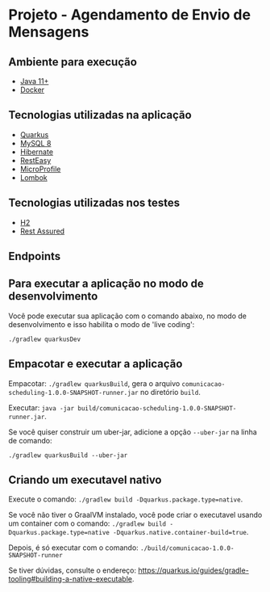 # Projeto - Agendamento de Envio de Mensagens

## Ambiente para execução 
* [Java 11+](http://openjdk.java.net/projects/jdk/11/)
* [Docker](https://www.docker.com/)

## Tecnologias utilizadas na aplicação
* [Quarkus](https://quarkus.io/)
* [MySQL 8](https://www.mysql.com/)
* [Hibernate](http://hibernate.org/)
* [RestEasy](https://resteasy.github.io/)
* [MicroProfile](https://start.microprofile.io/)
* [Lombok](https://projectlombok.org/)

## Tecnologias utilizadas nos testes
* [H2](http://h2database.com/html/main.html)
* [Rest Assured](http://rest-assured.io/)

## Endpoints



## Para executar a aplicação no modo de desenvolvimento

Você pode executar sua aplicação com o comando abaixo, 
no modo de desenvolvimento e isso habilita o modo de 'live coding':
```
./gradlew quarkusDev
```

## Empacotar e executar a aplicação

Empacotar: `./gradlew quarkusBuild`, gera o arquivo `comunicacao-scheduling-1.0.0-SNAPSHOT-runner.jar` no diretório `build`.

Executar: `java -jar build/comunicacao-scheduling-1.0.0-SNAPSHOT-runner.jar`.

Se você quiser construir um uber-jar, adicione a opção `--uber-jar` na linha de comando:
```
./gradlew quarkusBuild --uber-jar
```

## Criando um executavel nativo

Execute o comando: `./gradlew build -Dquarkus.package.type=native`.

Se você não tiver o GraalVM instalado, você pode criar o executavel usando um container com o comando: `./gradlew build -Dquarkus.package.type=native -Dquarkus.native.container-build=true`.

Depois, é só executar com o comando: `./build/comunicacao-1.0.0-SNAPSHOT-runner`

Se tiver dúvidas, consulte o endereço: https://quarkus.io/guides/gradle-tooling#building-a-native-executable.

